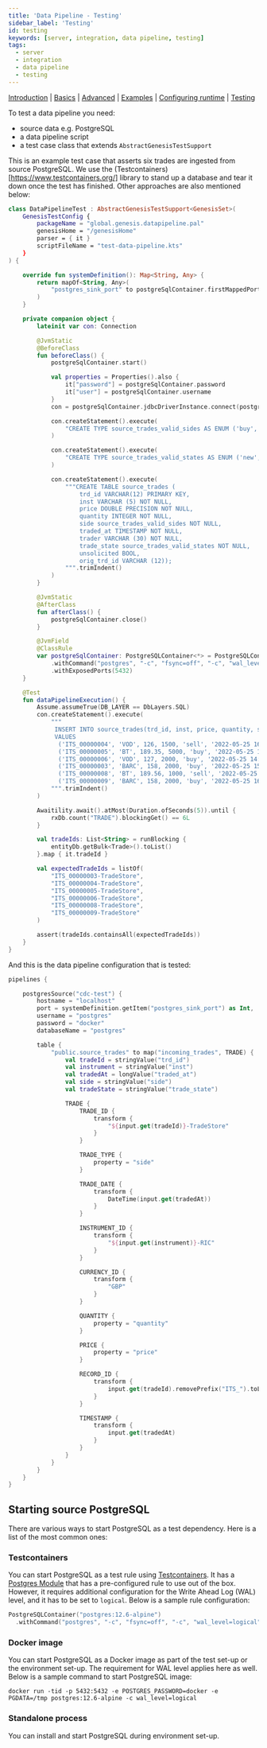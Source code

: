 ```yaml
---
title: 'Data Pipeline - Testing'
sidebar_label: 'Testing'
id: testing
keywords: [server, integration, data pipeline, testing]
tags:
  - server
  - integration
  - data pipeline
  - testing
---
```


[Introduction](../../../../server/integration/data-pipeline/introduction/)  | [Basics](../../../../server/integration/data-pipeline/basics) | [Advanced](../../../../server/integration/data-pipeline/advanced) | [Examples](../../../../server/integration/data-pipeline/examples) | [Configuring runtime](../../../../server/integration/data-pipeline/configuring-runtime) | [Testing](../../../../server/integration/data-pipeline/testing)

To test a data pipeline you need:

- source data e.g. PostgreSQL
- a data pipeline script
- a test case class that extends `AbstractGenesisTestSupport`

This is an example test case that asserts six trades are ingested from source PostgreSQL. We use the (Testcontainers)[https://www.testcontainers.org/] library to stand up a database and tear it down once the test has finished. Other approaches are also mentioned below:

```kotlin
class DataPipelineTest : AbstractGenesisTestSupport<GenesisSet>(
    GenesisTestConfig {
        packageName = "global.genesis.datapipeline.pal"
        genesisHome = "/genesisHome"
        parser = { it }
        scriptFileName = "test-data-pipeline.kts"
    }
) {

    override fun systemDefinition(): Map<String, Any> {
        return mapOf<String, Any>(
            "postgres_sink_port" to postgreSqlContainer.firstMappedPort
        )
    }

    private companion object {
        lateinit var con: Connection

        @JvmStatic
        @BeforeClass
        fun beforeClass() {
            postgreSqlContainer.start()

            val properties = Properties().also {
                it["password"] = postgreSqlContainer.password
                it["user"] = postgreSqlContainer.username
            }
            con = postgreSqlContainer.jdbcDriverInstance.connect(postgreSqlContainer.jdbcUrl, properties)

            con.createStatement().execute(
                "CREATE TYPE source_trades_valid_sides AS ENUM ('buy', 'sell');"
            )

            con.createStatement().execute(
                "CREATE TYPE source_trades_valid_states AS ENUM ('new', 'mod', 'canc');"
            )

            con.createStatement().execute(
                """CREATE TABLE source_trades (
                    trd_id VARCHAR(12) PRIMARY KEY,
                    inst VARCHAR (5) NOT NULL,
                    price DOUBLE PRECISION NOT NULL,
                    quantity INTEGER NOT NULL,
                    side source_trades_valid_sides NOT NULL,
                    traded_at TIMESTAMP NOT NULL,
                    trader VARCHAR (30) NOT NULL,
                    trade_state source_trades_valid_states NOT NULL,
                    unsolicited BOOL,
                    orig_trd_id VARCHAR (12));
                """.trimIndent()
            )
        }

        @JvmStatic
        @AfterClass
        fun afterClass() {
            postgreSqlContainer.close()
        }

        @JvmField
        @ClassRule
        var postgreSqlContainer: PostgreSQLContainer<*> = PostgreSQLContainer("postgres:12.6-alpine")
            .withCommand("postgres", "-c", "fsync=off", "-c", "wal_level=logical")
            .withExposedPorts(5432)
    }

    @Test
    fun dataPipelineExecution() {
        Assume.assumeTrue(DB_LAYER == DbLayers.SQL)
        con.createStatement().execute(
            """
             INSERT INTO source_trades(trd_id, inst, price, quantity, side, traded_at, trader, trade_state, unsolicited, orig_trd_id)
             VALUES
              ('ITS_00000004', 'VOD', 126, 1500, 'sell', '2022-05-25 16:01:01', 'Trader.B', 'new', NULL , NULL),
              ('ITS_00000005', 'BT', 189.35, 5000, 'buy', '2022-05-25 16:02:02', 'Trader.B', 'new',NULL, NULL),
              ('ITS_00000006', 'VOD', 127, 2000, 'buy', '2022-05-25 14:03:03', 'Trader.B', 'mod', false, 'ITS_00000001'),
              ('ITS_00000003', 'BARC', 158, 2000, 'buy', '2022-05-25 15:03:03', 'Trader.B', 'canc', false, ''),
              ('ITS_00000008', 'BT', 189.56, 1000, 'sell', '2022-05-25 16:03:03', 'Trader.B', 'new', true, 'ITS_00000007'),
              ('ITS_00000009', 'BARC', 158, 2000, 'buy', '2022-05-25 16:04:04', 'Trader.B', 'canc', false, '');
            """.trimIndent()
        )

        Awaitility.await().atMost(Duration.ofSeconds(5)).until {
            rxDb.count("TRADE").blockingGet() == 6L
        }

        val tradeIds: List<String> = runBlocking {
            entityDb.getBulk<Trade>().toList()
        }.map { it.tradeId }

        val expectedTradeIds = listOf(
            "ITS_00000003-TradeStore",
            "ITS_00000004-TradeStore",
            "ITS_00000005-TradeStore",
            "ITS_00000006-TradeStore",
            "ITS_00000008-TradeStore",
            "ITS_00000009-TradeStore"
        )

        assert(tradeIds.containsAll(expectedTradeIds))
    }
}
```

And this is the data pipeline configuration that is tested:

```kotlin
pipelines {

    postgresSource("cdc-test") {
        hostname = "localhost"
        port = systemDefinition.getItem("postgres_sink_port") as Int,
        username = "postgres"
        password = "docker"
        databaseName = "postgres"

        table {
            "public.source_trades" to map("incoming_trades", TRADE) {
                val tradeId = stringValue("trd_id")
                val instrument = stringValue("inst")
                val tradedAt = longValue("traded_at")
                val side = stringValue("side")
                val tradeState = stringValue("trade_state")

                TRADE {
                    TRADE_ID {
                        transform {
                            "${input.get(tradeId)}-TradeStore"
                        }
                    }

                    TRADE_TYPE {
                        property = "side"
                    }

                    TRADE_DATE {
                        transform {
                            DateTime(input.get(tradedAt))
                        }
                    }

                    INSTRUMENT_ID {
                        transform {
                            "${input.get(instrument)}-RIC"
                        }
                    }

                    CURRENCY_ID {
                        transform {
                            "GBP"
                        }
                    }

                    QUANTITY {
                        property = "quantity"
                    }

                    PRICE {
                        property = "price"
                    }

                    RECORD_ID {
                        transform {
                            input.get(tradeId).removePrefix("ITS_").toLong()
                        }
                    }

                    TIMESTAMP {
                        transform {
                            input.get(tradedAt)
                        }
                    }
                }
            }
        }
    }
}
```

## Starting source PostgreSQL

There are various ways to start PostgreSQL as a test dependency. Here is a list of the most common ones:

### Testcontainers
You can start PostgreSQL as a test rule using [Testcontainers](https://www.testcontainers.org/). It has a [Postgres Module](https://www.testcontainers.org/modules/databases/postgres/) that has a pre-configured rule to use out of the box. However, it requires additional configuration for the Write Ahead Log (WAL) level, and it has to be set to `logical`. Below is a sample rule configuration:

```kotlin
PostgreSQLContainer("postgres:12.6-alpine")
  .withCommand("postgres", "-c", "fsync=off", "-c", "wal_level=logical")
```

### Docker image
You can start PostgreSQL as a Docker image as part of the test set-up or the environment set-up. The requirement for WAL level applies here as well. Below is a sample command to start PostgreSQL image:

```shell
docker run -tid -p 5432:5432 -e POSTGRES_PASSWORD=docker -e PGDATA=/tmp postgres:12.6-alpine -c wal_level=logical
```

### Standalone process
You can install and start PostgreSQL during environment set-up.
